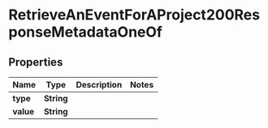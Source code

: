 

# RetrieveAnEventForAProject200ResponseMetadataOneOf


## Properties

| Name | Type | Description | Notes |
|------------ | ------------- | ------------- | -------------|
|**type** | **String** |  |  |
|**value** | **String** |  |  |




